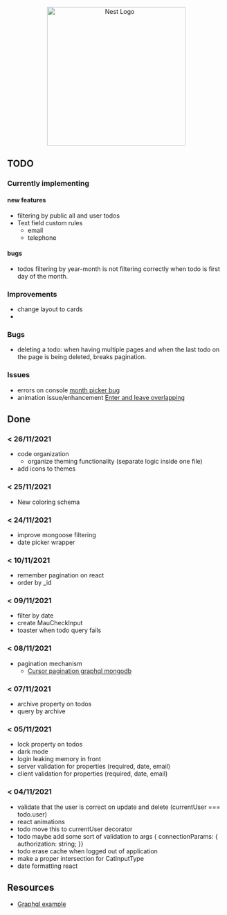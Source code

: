 <p align="center">
  <a href="http://nestjs.com/" target="blank"><img src="https://nestjs.com/img/logo_text.svg" width="320" alt="Nest Logo" /></a>
</p>

## TODO

### Currently implementing

#### new features

* filtering by public all and user todos
* Text field custom rules
  * email
  * telephone

#### bugs

* todos filtering by year-month is not filtering correctly when todo is first day of the month.


### Improvements

* change layout to cards
*



### Bugs

* deleting a todo: when having multiple pages and when the last todo on the page is being deleted, breaks pagination.


### Issues

* errors on console [month picker bug](https://github.com/mui-org/material-ui/issues/28352)
* animation issue/enhancement [Enter and leave overlapping](https://github.com/pmndrs/react-spring/issues/1064)



## Done


### < 26/11/2021

* code organization
  * organize theming functionality (separate logic inside one file)
* add icons to themes

### < 25/11/2021

* New coloring schema


### < 24/11/2021

* improve mongoose filtering
* date picker wrapper

### < 10/11/2021

* remember pagination on react
* order by _id 

### < 09/11/2021

* filter by date
* create MauCheckInput
* toaster when todo query fails

### < 08/11/2021

* pagination mechanism
  * [Cursor pagination graphql mongodb](https://slingshotlabs.io/blog/cursor-pagination-graphql-mongodb/)

### < 07/11/2021

* archive property on todos
* query by archive


### < 05/11/2021 

* lock property on todos
* dark mode
* login leaking memory in front
* server validation for properties (required, date, email)
* client validation for properties (required, date, email)

### < 04/11/2021

* validate that the user is correct on update and delete (currentUser === todo.user)
* react animations
* todo move this to currentUser decorator
* todo maybe add some sort of validation to args { connectionParams:  { authorization: string; }}
* todo erase cache when logged out of application
* make a proper intersection for CatInputType
* date formatting react

## Resources

* [Graphql example](https://github.com/EricKit/nest-user-auth/tree/master/src/auth)
